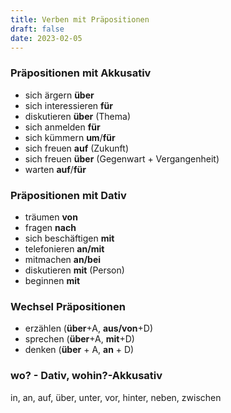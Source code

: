 ```yaml
---
title: Verben mit Präpositionen
draft: false
date: 2023-02-05
---
```


### Präpositionen mit Akkusativ 
- sich ärgern **über** 
- sich interessieren **für** 
- diskutieren **über** (Thema)
- sich anmelden **für**
- sich kümmern **um**/**für**
- sich freuen **auf** (Zukunft)
- sich freuen **über** (Gegenwart + Vergangenheit)
- warten **auf**/**für**
### Präpositionen mit Dativ 
- träumen **von**
- fragen **nach**
- sich beschäftigen **mit**
- telefonieren **an/mit**
- mitmachen **an/bei**
- diskutieren **mit** (Person)
- beginnen **mit**
### Wechsel Präpositionen
- erzählen (**über**+A, **aus/von**+D)
- sprechen (**über**+A, **mit**+D)
- denken (**über** + A, **an** + D)

### wo? - Dativ, wohin?-Akkusativ
in, an, auf, über, unter, vor, hinter, neben, zwischen
